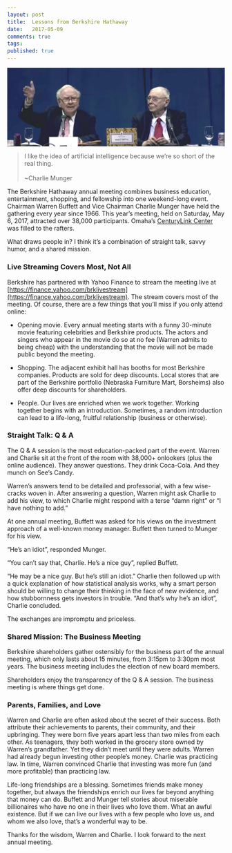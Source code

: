 ```yaml
---
layout: post
title:  Lessons from Berkshire Hathaway
date:   2017-05-09
comments: true
tags: 
published: true
---
```


<img src="/images/buffett_munger.jpg" align="center" alt="Warren Buffett and Charlie Munger" title="Warren Buffett and Charlie Munger">

>I like the idea of artificial intelligence because we’re so short of the real thing.<br/>&nbsp;<br/>~Charlie Munger

The Berkshire Hathaway annual meeting combines business education, entertainment, shopping, and fellowship into one weekend-long event. Chairman Warren Buffett and Vice Chairman Charlie Munger have held the gathering every year since 1966. This year’s meeting, held on Saturday, May 6, 2017, attracted over 38,000 participants. Omaha’s [CenturyLink Center](http://www.centurylinkcenteromaha.com/ConventionCenter/ConventionCenterHome.aspx)  was filled to the rafters.

What draws people in? I think it’s a combination of straight talk, savvy humor, and a shared mission.

<!--more-->

### Live Streaming Covers Most, Not All

Berkshire has partnered with Yahoo Finance to stream the meeting live at [https://finance.yahoo.com/brklivestream](https://finance.yahoo.com/brklivestream). The stream covers most of the meeting. Of course, there are a few things that you’ll miss if you only attend online:

* Opening movie. Every annual meeting starts with a funny 30-minute movie featuring  celebrities and Berkshire products. The actors and singers who appear in the movie do so at no fee (Warren admits to being cheap) with the understanding that the movie will not be made public beyond the meeting. 

* Shopping. The adjacent exhibit hall has booths for most Berkshire companies. Products are sold for deep discounts. Local stores that are part of the Berkshire portfolio (Nebraska Furniture Mart, Borsheims) also offer deep discounts for shareholders.

* People. Our lives are enriched when we work together. Working together begins with an introduction. Sometimes, a random introduction can lead to a life-long, fruitful relationship (business or otherwise).

### Straight Talk: Q & A

The Q & A session is the most education-packed part of the event. Warren and Charlie sit at the front of the room with 38,000+ onlookers (plus the online audience). They answer questions. They drink Coca-Cola. And they munch on See’s Candy.

Warren’s answers tend to be detailed and professorial, with a few wise-cracks woven in. After answering a question, Warren might ask Charlie to add his view, to which Charlie might respond with a terse “damn right” or “I have nothing to add.”

At one annual meeting, Buffett was asked for his views on the investment approach of a well-known money manager. Buffett then turned to Munger for his view.

“He’s an idiot”, responded Munger.

“You can’t say that, Charlie. He’s a nice guy”, replied Buffett.

“He may be a nice guy. But he’s still an idiot.” Charlie then followed up with a quick explanation of how statistical analysis works, why a smart person should be willing to change their thinking in the face of new evidence, and how stubbornness gets investors in trouble. “And that’s why he’s an idiot”, Charlie concluded.

The exchanges are impromptu and priceless.

### Shared Mission: The Business Meeting

Berkshire shareholders gather ostensibly for the business part of the annual meeting, which only lasts about 15 minutes, from 3:15pm to 3:30pm most years. The business meeting includes the election of new board members.

Shareholders enjoy the transparency of the Q & A session. The business meeting is where things get done. 

### Parents, Families, and Love

Warren and Charlie are often asked about the secret of their success. Both attribute their achievements to parents, their community, and their upbringing. They were born five years apart less than two miles from each other. As teenagers, they both worked in the grocery store owned by Warren’s grandfather. Yet they didn’t meet until they were adults. Warren had already begun investing other people’s money. Charlie was practicing law. In time, Warren convinced Charlie that investing was more fun (and more profitable) than practicing law.

Life-long friendships are a blessing. Sometimes friends make money together, but always the friendships enrich our lives far beyond anything that money can do. Buffett and Munger tell stories about miserable billionaires who have no one in their lives who love them. What an awful existence. But if we can live our lives with a few people who love us, and whom we also love, that’s a wonderful way to be.

Thanks for the wisdom, Warren and Charlie. I look forward to the next annual meeting.
